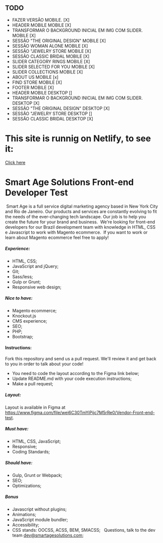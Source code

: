 ## TODO
* FAZER VERSÃO MOBILE. [X]
* HEADER MOBILE MOBILE [X]
* TRANSFORMAR O BACKGROUND INICIAL EM IMG COM SLIDER. MOBILE [X]
* SESSÃO "THE ORIGINAL DESIGN" MOBILE [X]
* SESSÃO WOMAN ALONE MOBILE [X]
* SESSÃO "JEWELRY STORE MOBILE [X]
* SESSÃO CLASSIC BRIDAL MOBILE [X]
* SLIDER CATEGORY RINGS MOBILE [X]
* SLIDER SELECTED FOR YOU MOBILE [X]
* SLIDER COLLECTIONS MOBILE [X]
* ABOUT US MOBILE [x]
* FIND STORE MOBILE [X]
* FOOTER MOBILE [X]
* HEADER MOBILE DESKTOP []
* TRANSFORMAR O BACKGROUND INICIAL EM IMG COM SLIDER. DESKTOP [X]
* SESSÃO "THE ORIGINAL DESIGN" DESKTOP [X]
* SESSÃO "JEWELRY STORE DESKTOP []
* SESSÃO CLASSIC BRIDAL DESKTOP [X]


# This site is runnig on Netlify, to see it:
[Click here](https://smartage-renanlimabl.netlify.app/)

# Smart Age Solutions Front-end Developer Test
​
Smart Age is a full service digital marketing agency based in New York City and Rio de Janeiro. Our products and services are constantly evolving to fit the needs of the ever-changing tech landscape. Our job is to help you create the future for your brand and business.
​
We're looking for front-end developers for our Brazil development team with knowledge in HTML, CSS e Javascript to work with Magento ecommerce.
​
If you want to work or learn about Magento ecommerce feel free to apply!
​
​
##### Experience:
* HTML, CSS;
* JavaScript and jQuery;
* Git;
* Sass/less;
* Gulp or Grunt;
* Responsive web design;
​
​
##### Nice to have:
* Magento ecommerce;
* Knockout.js
* CMS experience;
* SEO;
* PHP;
* Bootstrap;
​
​
#### Instructions:
Fork this repository and send us a pull request. We'll review it and get back to you in order to talk about your code!
​
* You need to code the layout according to the Figma link below;
* Update README.md with your code execution instructions;
* Make a pull request;
​
​
##### Layout:
Layout is available in Figma at https://www.figma.com/file/wei6C30TmYiPijc7M5rRe0/Vendor-Front-end-test.
​
​
##### Must have:
* HTML, CSS, JavaScript;
* Responsive;
* Coding Standards;
​
​
##### Should have:
* Gulp, Grunt or Webpack;
* SEO;
* Optimizations;
​
​
##### Bonus
* Javascript without plugins;
* Animations;
* JavaScript module bundler;
* Accessibility;
* CSS stands: OOCSS, ACSS, BEM, SMACSS;
​
​
Questions, talk to the dev team dev@smartagesolutions.com;
